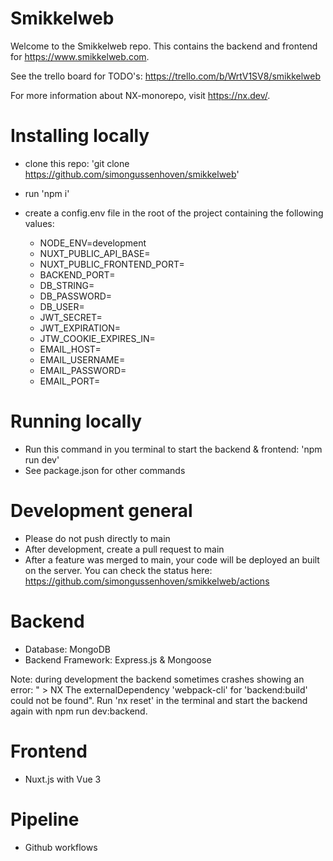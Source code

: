 # Smikkelweb

Welcome to the Smikkelweb repo. This contains the backend and frontend for https://www.smikkelweb.com.

See the trello board for TODO's: https://trello.com/b/WrtV1SV8/smikkelweb

For more information about NX-monorepo, visit https://nx.dev/. 

# Installing locally
  - clone this repo: 'git clone https://github.com/simongussenhoven/smikkelweb'
  - run 'npm i'
  - create a config.env file in the root of the project containing the following values:

    - NODE_ENV=development
    - NUXT_PUBLIC_API_BASE= 
    - NUXT_PUBLIC_FRONTEND_PORT=
    - BACKEND_PORT=
    - DB_STRING=
    - DB_PASSWORD=
    - DB_USER=
    - JWT_SECRET=
    - JWT_EXPIRATION=
    - JTW_COOKIE_EXPIRES_IN=
    - EMAIL_HOST=
    - EMAIL_USERNAME=
    - EMAIL_PASSWORD=
    - EMAIL_PORT=

# Running locally

  - Run this command in you terminal to start the backend & frontend: 'npm run dev'
  - See package.json for other commands

# Development general
  - Please do not push directly to main
  - After development, create a pull request to main
  - After a feature was merged to main, your code will be deployed an built on the server. You can check the status here: https://github.com/simongussenhoven/smikkelweb/actions 

# Backend

 - Database: MongoDB
 - Backend Framework: Express.js & Mongoose

 Note: during development the backend sometimes crashes showing an error: " >  NX   The externalDependency 'webpack-cli' for 'backend:build' could not be found".
 Run 'nx reset' in the terminal and start the backend again with npm run dev:backend.

# Frontend

 - Nuxt.js with Vue 3

# Pipeline

 - Github workflows
